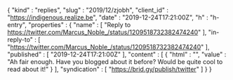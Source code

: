 {
  "kind" : "replies",
  "slug" : "2019/12/zjobh",
  "client_id" : "https://indigenous.realize.be",
  "date" : "2019-12-24T17:21:00Z",
  "h" : "h-entry",
  "properties" : {
    "name" : [ "Reply to https://twitter.com/Marcus_Noble_/status/1209518732382474240" ],
    "in-reply-to" : [ "https://twitter.com/Marcus_Noble_/status/1209518732382474240" ],
    "published" : [ "2019-12-24T17:21:00Z" ],
    "content" : [ {
      "html" : "",
      "value" : "Ah fair enough. Have you blogged about it before? Would be quite cool to read about it!"
    } ],
    "syndication" : [ "https://brid.gy/publish/twitter" ]
  }
}
